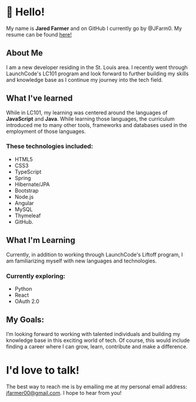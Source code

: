 # 👋 Hello!

My name is **Jared Farmer** and on GitHub I currently go by @JFarm0. My resume can be found [here!](https://docs.google.com/document/d/1wxvgtpTNoO8J2vUHvS3lz-vZkHTJzT23yzD5g72HM6U/edit?usp=sharing)

## About Me
I am a new developer residing in the St. Louis area. I recently went through LaunchCode's LC101 program and look forward to further building my skills and knowledge base as I continue my journey into the tech field.

## What I've learned
While in LC101, my learning was centered around the languages of **JavaScript** and **Java**. While learning those languages, the curriculum introduced me to many other tools, frameworks and databases used in the employment of those languages.

### These technologies included:
* HTML5
* CSS3
* TypeScript
* Spring
* Hibernate/JPA
* Bootstrap
* Node.js
* Angular
* MySQL
* Thymeleaf
* GitHub.

## What I'm Learning
Currently, in addition to working through LaunchCode's Liftoff program, I am familiarizing myself with new languages and technologies.

### Currently exploring:
* Python
* React
* OAuth 2.0

## My Goals:
I’m looking forward to working with talented individuals and building my knowledge base in this exciting world of tech. Of course, this would include finding a career where I can grow, learn, contribute and make a difference.

# I'd love to talk!

The best way to reach me is by emailing me at my personal email address: jfarmer00@gmail.com. I hope to hear from you!

<!---
JFarm0/JFarm0 is a ✨ special ✨ repository because its `README.md` (this file) appears on your GitHub profile.
You can click the Preview link to take a look at your changes.
--->
